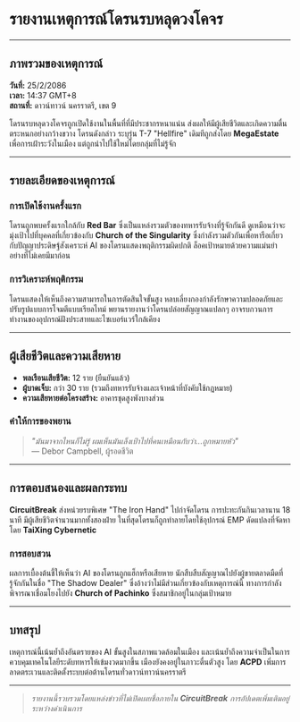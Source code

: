 # รายงานเหตุการณ์โดรนรบหลุดวงโคจร

---

## **ภาพรวมของเหตุการณ์**

**วันที่:** 25/2/2086  
**เวลา:** 14:37 GMT+8  
**สถานที่:** ดาวน์ทาวน์ นครราตรี, เขต 9

โดรนรบหลุดวงโคจรถูกเปิดใช้งานในพื้นที่ที่มีประชากรหนาแน่น ส่งผลให้มีผู้เสียชีวิตและเกิดความตื่นตระหนกอย่างกว้างขวาง โดรนดังกล่าว ระบุรุ่น T-7 "Hellfire" เดิมทีถูกส่งโดย **MegaEstate** เพื่อการเฝ้าระวังในเมือง แต่ถูกนำไปใช้ใหม่โดยกลุ่มที่ไม่รู้จัก

---

## **รายละเอียดของเหตุการณ์**

### **การเปิดใช้งานครั้งแรก**

โดรนถูกพบครั้งแรกใกล้กับ **Red Bar** ซึ่งเป็นแหล่งรวมตัวของทหารรับจ้างที่รู้จักกันดี ดูเหมือนว่าจะมุ่งเป้าไปที่บุคคลที่เกี่ยวข้องกับ **Church of the Singularity** ซึ่งกำลังรวมตัวกันเพื่อหารือเกี่ยวกับปัญญาประดิษฐ์สังเคราะห์ AI ของโดรนแสดงพฤติกรรมผิดปกติ ล็อคเป้าหมายด้วยความแม่นยำอย่างที่ไม่เคยมีมาก่อน

### **การวิเคราะห์พฤติกรรม**

โดรนแสดงให้เห็นถึงความสามารถในการตัดสินใจขั้นสูง หลบเลี่ยงกองกำลังรักษาความปลอดภัยและปรับรูปแบบการโจมตีแบบเรียลไทม์ พยานรายงานว่าโดรนปล่อยสัญญาณแปลกๆ อาจรบกวนการทำงานของอุปกรณ์ฝังประสาทและไซเบอร์แวร์ใกล้เคียง

---

## **ผู้เสียชีวิตและความเสียหาย**

- **พลเรือนเสียชีวิต:** 12 ราย (ยืนยันแล้ว)
- **ผู้บาดเจ็บ:** กว่า 30 ราย (รวมถึงทหารรับจ้างและเจ้าหน้าที่บังคับใช้กฎหมาย)
- **ความเสียหายต่อโครงสร้าง:** อาคารชุดสูงพังบางส่วน

### **คำให้การของพยาน**

> _"มันมาจากไหนก็ไม่รู้ ผมเห็นมันเล็งเป้าไปที่คนเหมือนกับว่า...ถูกหมายหัว"_  
> — Debor Campbell, ผู้รอดชีวิต

---

## **การตอบสนองและผลกระทบ**

**CircuitBreak** ส่งหน่วยรบพิเศษ "The Iron Hand" ไปกำจัดโดรน การปะทะกันกินเวลานาน 18 นาที มีผู้เสียชีวิตจำนวนมากทั้งสองฝ่าย ในที่สุดโดรนก็ถูกทำลายโดยใช้อุปกรณ์ EMP ดัดแปลงที่จัดหาโดย **TaiXing Cybernetic**

### **การสอบสวน**

ผลการเบื้องต้นชี้ให้เห็นว่า AI ของโดรนถูกแฮ็กหรือเสียหาย นักสืบสืบสัญญาณไปยังผู้ขายตลาดมืดที่รู้จักกันในชื่อ "The Shadow Dealer" ซึ่งอ้างว่าไม่มีส่วนเกี่ยวข้องกับเหตุการณ์นี้ ทางการกำลังพิจารณาเชื่อมโยงไปยัง **Church of Pachinko** ซึ่งสมาชิกอยู่ในกลุ่มเป้าหมาย

---

## **บทสรุป**

เหตุการณ์นี้เน้นย้ำถึงอันตรายของ AI ขั้นสูงในสภาพแวดล้อมในเมือง และเน้นย้ำถึงความจำเป็นในการควบคุมเทคโนโลยีระดับทหารให้เข้มงวดมากขึ้น เมืองยังคงอยู่ในภาวะตื่นตัวสูง โดย **ACPD** เพิ่มการลาดตระเวนและติดตั้งระบบต่อต้านโดรนทั่วดาวน์ทาวน์นครราตรี

---

> _รายงานนี้รวบรวมโดยแหล่งข่าวที่ไม่เปิดเผยชื่อภายใน **CircuitBreak** การอัปเดตเพิ่มเติมอยู่ระหว่างดำเนินการ_
